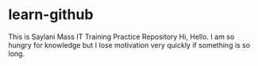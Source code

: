 # learn-github
This is Saylani Mass IT Training Practice Repository
Hi, Hello. I am so hungry for knowledge but I lose motivation very quickly if something is so long.